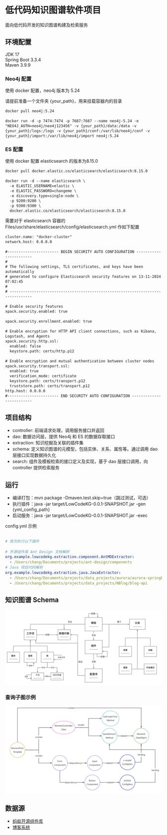 # 低代码知识图谱软件项目

面向低代码开发的知识图谱构建及检索服务

## 环境配置
JDK 17 \
Spring Boot 3.3.4 \
Maven 3.9.9

### Neo4j 配置
使用 docker 配置，neo4j 版本为 5.24

请提前准备一个文件夹 {your_path}，用来挂载容器内的目录
```
docker pull neo4j:5.24

docker run -d -p 7474:7474 -p 7687:7687 --name neo4j-5.24 -e "NEO4J_AUTH=neo4j/neo4j123456" -v {your_path}/data:/data -v {your_path}/logs:/logs -v {your_path}/conf:/var/lib/neo4j/conf -v {your_path}/import:/var/lib/neo4j/import neo4j:5.24
```

### ES 配置
使用 docker 配置 elasticsearch 的版本为8.15.0
```
docker pull docker.elastic.co/elasticsearch/elasticsearch:8.15.0

docker run -d --name elasticsearch \
  -e ELASTIC_USERNAME=elastic \
  -e ELASTIC_PASSWORD=changeme \
  -e discovery.type=single-node \
  -p 9200:9200 \
  -p 9300:9300 \
  docker.elastic.co/elasticsearch/elasticsearch:8.15.0
```
需要对于 elasticsearch 容器的 Files/usr/share/elasticsearch/config/elasticsearch.yml 作如下配置
```
cluster.name: "docker-cluster"
network.host: 0.0.0.0

#----------------------- BEGIN SECURITY AUTO CONFIGURATION -----------------------
#
# The following settings, TLS certificates, and keys have been automatically      
# generated to configure Elasticsearch security features on 13-11-2024 07:02:45
#
# --------------------------------------------------------------------------------

# Enable security features
xpack.security.enabled: true

xpack.security.enrollment.enabled: true

# Enable encryption for HTTP API client connections, such as Kibana, Logstash, and Agents
xpack.security.http.ssl:
  enabled: false
  keystore.path: certs/http.p12

# Enable encryption and mutual authentication between cluster nodes
xpack.security.transport.ssl:
  enabled: true
  verification_mode: certificate
  keystore.path: certs/transport.p12
  truststore.path: certs/transport.p12
http.host: 0.0.0.0
#----------------------- END SECURITY AUTO CONFIGURATION -------------------------
```

## 项目结构
- controller: 前端请求处理，调用服务接口并返回
- dao: 数据访问层，提供 Neo4j 和 ES 的数据存取接口
- extraction: 知识挖掘及关联的插件集
- schema: 定义知识图谱的元模型，包括实体、关系、属性等。通过调用 dao 层接口实现数据持久化
- search: 组件及模板检索的接口定义及实现，基于 dao 层接口调用，向 controller 提供检索服务

## 运行
- 编译打包：mvn package -Dmaven.test.skip=true（跳过测试，可选）
- 执行插件：java -jar target/LowCodeKG-0.0.1-SNAPSHOT.jar -gen {yml_config_path}
- 启动服务：java -jar target/LowCodeKG-0.0.1-SNAPSHOT.jar -exec

config.yml 示例
```yaml

# 依次执行以下插件

# 开源组件库 Ant Design 文档解析
org.example.lowcodekg.extraction.component.AntMDExtractor: 
  - /Users/chang/Documents/projects/ant-design/components
# Java 项目代码解析
org.example.lowcodekg.extraction.java.JavaExtractor:
  - /Users/chang/Documents/projects/data_projects/aurora/aurora-springboot
  - /Users/chang/Documents/projects/data_projects/NBlog/blog-api
```

## 知识图谱 Schema
![img_v4.png](src/main/resources/static/schema_v4.png)

### 查询子图示例
![query_example.png](src/main/resources/static/query_example.png)

## 数据源
- [蚂蚁开源组件库](https://github.com/ant-design/ant-design)
- [博客系统](https://github.com/Naccl/NBlog)